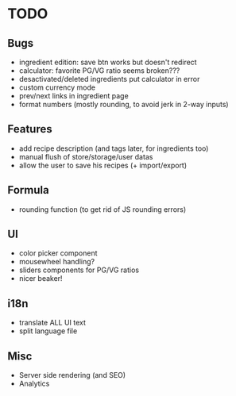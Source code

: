 # TODO

## Bugs

* ingredient edition: save btn works but doesn't redirect
* calculator: favorite PG/VG ratio seems broken???
* desactivated/deleted ingredients put calculator in error
* custom currency mode
* prev/next links in ingredient page
* format numbers (mostly rounding, to avoid jerk in 2-way inputs)

## Features

* add recipe description (and tags later, for ingredients too)
* manual flush of store/storage/user datas
* allow the user to save his recipes (+ import/export)

## Formula

* rounding function (to get rid of JS rounding errors)

## UI

* color picker component
* mousewheel handling?
* sliders components for PG/VG ratios
* nicer beaker!

## i18n

  * translate ALL UI text
  * split language file

## Misc

  * Server side rendering (and SEO)
  * Analytics
